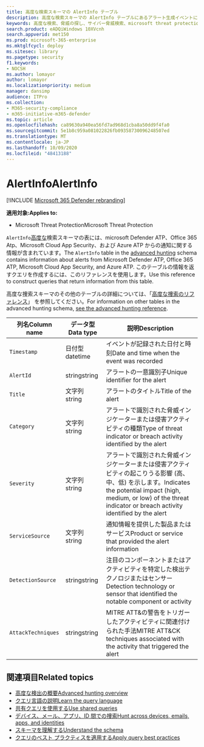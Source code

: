 ```yaml
---
title: 高度な検索スキーマの AlertInfo テーブル
description: 高度な検索スキーマの AlertInfo テーブルにあるアラート生成イベントについて説明します。
keywords: 高度な検索、脅威の探し、サイバー脅威検索、microsoft threat protection、microsoft 365、mtp、m365、search、query、テレメトリ、スキーマ参照、kusto、table、column、data type、description、AlertInfo、alert、severity、category、MITRE、ATT&の場合、Microsoft Defender ATP、MDATP、Office 365 ATP、Microsoft Cloud App Security、MCAS、および Azure ATP
search.product: eADQiWindows 10XVcnh
search.appverid: met150
ms.prod: microsoft-365-enterprise
ms.mktglfcycl: deploy
ms.sitesec: library
ms.pagetype: security
f1.keywords:
- NOCSH
ms.author: lomayor
author: lomayor
ms.localizationpriority: medium
manager: dansimp
audience: ITPro
ms.collection:
- M365-security-compliance
- m365-initiative-m365-defender
ms.topic: article
ms.openlocfilehash: ca89630a940ea56fd7ad968d1cba8a50dd9f4fa0
ms.sourcegitcommit: 5e1b8c959a081022826fb09358730096248507ed
ms.translationtype: MT
ms.contentlocale: ja-JP
ms.lasthandoff: 10/09/2020
ms.locfileid: "48413188"
---
```

# <a name="alertinfo"></a><span data-ttu-id="c58c2-104">AlertInfo</span><span class="sxs-lookup"><span data-stu-id="c58c2-104">AlertInfo</span></span>

[!INCLUDE [Microsoft 365 Defender rebranding](../includes/microsoft-defender.md)]


<span data-ttu-id="c58c2-105">**適用対象:**</span><span class="sxs-lookup"><span data-stu-id="c58c2-105">**Applies to:**</span></span>
- <span data-ttu-id="c58c2-106">Microsoft Threat Protection</span><span class="sxs-lookup"><span data-stu-id="c58c2-106">Microsoft Threat Protection</span></span>



<span data-ttu-id="c58c2-107">`AlertInfo`[高度な](advanced-hunting-overview.md)検索スキーマの表には、microsoft Defender ATP、Office 365 Atp、Microsoft Cloud App Security、および Azure ATP からの通知に関する情報が含まれています。</span><span class="sxs-lookup"><span data-stu-id="c58c2-107">The `AlertInfo` table in the [advanced hunting](advanced-hunting-overview.md) schema contains information about alerts from Microsoft Defender ATP, Office 365 ATP, Microsoft Cloud App Security, and Azure ATP.</span></span> <span data-ttu-id="c58c2-108">このテーブルの情報を返すクエリを作成するには、このリファレンスを使用します。</span><span class="sxs-lookup"><span data-stu-id="c58c2-108">Use this reference to construct queries that return information from this table.</span></span>

<span data-ttu-id="c58c2-109">高度な捜索スキーマのその他のテーブルの詳細については、「[高度な捜索のリファレンス](advanced-hunting-schema-tables.md)」 を参照してください。</span><span class="sxs-lookup"><span data-stu-id="c58c2-109">For information on other tables in the advanced hunting schema, [see the advanced hunting reference](advanced-hunting-schema-tables.md).</span></span>

| <span data-ttu-id="c58c2-110">列名</span><span class="sxs-lookup"><span data-stu-id="c58c2-110">Column name</span></span> | <span data-ttu-id="c58c2-111">データ型</span><span class="sxs-lookup"><span data-stu-id="c58c2-111">Data type</span></span> | <span data-ttu-id="c58c2-112">説明</span><span class="sxs-lookup"><span data-stu-id="c58c2-112">Description</span></span> |
|-------------|-----------|-------------|
| `Timestamp` | <span data-ttu-id="c58c2-113">日付型</span><span class="sxs-lookup"><span data-stu-id="c58c2-113">datetime</span></span> | <span data-ttu-id="c58c2-114">イベントが記録された日付と時刻</span><span class="sxs-lookup"><span data-stu-id="c58c2-114">Date and time when the event was recorded</span></span> |
| `AlertId` | <span data-ttu-id="c58c2-115">string</span><span class="sxs-lookup"><span data-stu-id="c58c2-115">string</span></span> | <span data-ttu-id="c58c2-116">アラートの一意識別子</span><span class="sxs-lookup"><span data-stu-id="c58c2-116">Unique identifier for the alert</span></span> |
| `Title` | <span data-ttu-id="c58c2-117">文字列</span><span class="sxs-lookup"><span data-stu-id="c58c2-117">string</span></span> | <span data-ttu-id="c58c2-118">アラートのタイトル</span><span class="sxs-lookup"><span data-stu-id="c58c2-118">Title of the alert</span></span> |
| `Category` | <span data-ttu-id="c58c2-119">文字列</span><span class="sxs-lookup"><span data-stu-id="c58c2-119">string</span></span> | <span data-ttu-id="c58c2-120">アラートで識別された脅威インジケーターまたは侵害アクティビティの種類</span><span class="sxs-lookup"><span data-stu-id="c58c2-120">Type of threat indicator or breach activity identified by the alert</span></span> |
| `Severity` | <span data-ttu-id="c58c2-121">文字列</span><span class="sxs-lookup"><span data-stu-id="c58c2-121">string</span></span> | <span data-ttu-id="c58c2-122">アラートで識別された脅威インジケーターまたは侵害アクティビティの起こりうる影響 (高、中、低) を示します。</span><span class="sxs-lookup"><span data-stu-id="c58c2-122">Indicates the potential impact (high, medium, or low) of the threat indicator or breach activity identified by the alert</span></span> |
| `ServiceSource` | <span data-ttu-id="c58c2-123">文字列</span><span class="sxs-lookup"><span data-stu-id="c58c2-123">string</span></span> | <span data-ttu-id="c58c2-124">通知情報を提供した製品またはサービス</span><span class="sxs-lookup"><span data-stu-id="c58c2-124">Product or service that provided the alert information</span></span> |
| `DetectionSource` | <span data-ttu-id="c58c2-125">string</span><span class="sxs-lookup"><span data-stu-id="c58c2-125">string</span></span> | <span data-ttu-id="c58c2-126">注目のコンポーネントまたはアクティビティを特定した検出テクノロジまたはセンサー</span><span class="sxs-lookup"><span data-stu-id="c58c2-126">Detection technology or sensor that identified the notable component or activity</span></span> |
| `AttackTechniques` | <span data-ttu-id="c58c2-127">string</span><span class="sxs-lookup"><span data-stu-id="c58c2-127">string</span></span> | <span data-ttu-id="c58c2-128">MITRE ATT&の警告をトリガーしたアクティビティに関連付けられた手法</span><span class="sxs-lookup"><span data-stu-id="c58c2-128">MITRE ATT&CK techniques associated with the activity that triggered the alert</span></span> |

## <a name="related-topics"></a><span data-ttu-id="c58c2-129">関連項目</span><span class="sxs-lookup"><span data-stu-id="c58c2-129">Related topics</span></span>
- [<span data-ttu-id="c58c2-130">高度な検出の概要</span><span class="sxs-lookup"><span data-stu-id="c58c2-130">Advanced hunting overview</span></span>](advanced-hunting-overview.md)
- [<span data-ttu-id="c58c2-131">クエリ言語の説明</span><span class="sxs-lookup"><span data-stu-id="c58c2-131">Learn the query language</span></span>](advanced-hunting-query-language.md)
- [<span data-ttu-id="c58c2-132">共有クエリを使用する</span><span class="sxs-lookup"><span data-stu-id="c58c2-132">Use shared queries</span></span>](advanced-hunting-shared-queries.md)
- [<span data-ttu-id="c58c2-133">デバイス、メール、アプリ、ID 間での捜索</span><span class="sxs-lookup"><span data-stu-id="c58c2-133">Hunt across devices, emails, apps, and identities</span></span>](advanced-hunting-query-emails-devices.md)
- [<span data-ttu-id="c58c2-134">スキーマを理解する</span><span class="sxs-lookup"><span data-stu-id="c58c2-134">Understand the schema</span></span>](advanced-hunting-schema-tables.md)
- [<span data-ttu-id="c58c2-135">クエリのベスト プラクティスを適用する</span><span class="sxs-lookup"><span data-stu-id="c58c2-135">Apply query best practices</span></span>](advanced-hunting-best-practices.md)

